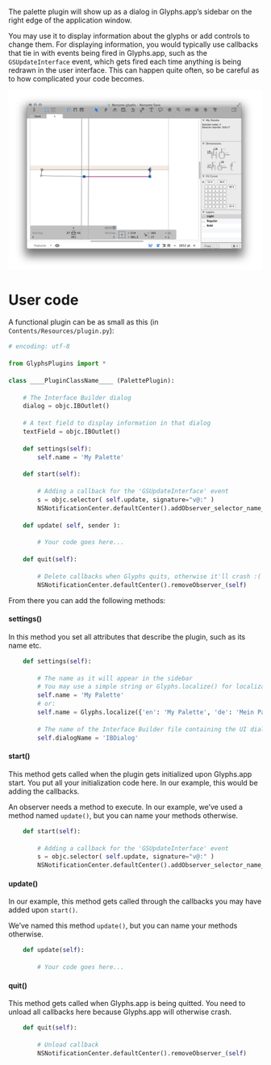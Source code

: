 The palette plugin will show up as a dialog in Glyphs.app’s sidebar on the right edge of the application window. 

You may use it to display information about the glyphs or add controls to change them.
For displaying information, you would typically use callbacks that tie in with events being fired in Glyphs.app, such as the `GSUpdateInterface` event, which gets fired each time anything is being redrawn in the user interface. This can happen quite often, so be careful as to how complicated your code becomes.

![](../_Readme_Images/palette.png)


# User code

A functional plugin can be as small as this (in `Contents/Resources/plugin.py`):

```python
# encoding: utf-8

from GlyphsPlugins import *

class ____PluginClassName____ (PalettePlugin):

	# The Interface Builder dialog
	dialog = objc.IBOutlet()

	# A text field to display information in that dialog
	textField = objc.IBOutlet()
	
	def settings(self):
		self.name = 'My Palette'
	
	def start(self):

		# Adding a callback for the 'GSUpdateInterface' event
		s = objc.selector( self.update, signature="v@:" )
		NSNotificationCenter.defaultCenter().addObserver_selector_name_object_( self, s, "GSUpdateInterface", None )

	def update( self, sender ):

		# Your code goes here...

	def quit(self):
		
		# Delete callbacks when Glyphs quits, otherwise it'll crash :( 
		NSNotificationCenter.defaultCenter().removeObserver_(self)
```

From there you can add the following methods:

#### settings()

In this method you set all attributes that describe the plugin, such as its name etc.


```python
	def settings(self):

		# The name as it will appear in the sidebar
		# You may use a simple string or Glyphs.localize() for localizations (see http://docu.glyphsapp.com#localize)
		self.name = 'My Palette'
		# or:
		self.name = Glyphs.localize({'en': 'My Palette', 'de': 'Mein Palette'})

		# The name of the Interface Builder file containing the UI dialog, without file extension
		self.dialogName = 'IBDialog'
```

#### start()

This method gets called when the plugin gets initialized upon Glyphs.app start.
You put all your initialization code here.
In our example, this would be adding the callbacks.

An observer needs a method to execute. In our example, we’ve used a method named `update()`, but you can name your methods otherwise.

```python
	def start(self):

		# Adding a callback for the 'GSUpdateInterface' event
		s = objc.selector( self.update, signature="v@:" )
		NSNotificationCenter.defaultCenter().addObserver_selector_name_object_( self, s, "GSUpdateInterface", None )
```

#### update()

In our example, this method gets called through the callbacks you may have added upon `start()`.

We’ve named this method `update()`, but you can name your methods otherwise.

```python
	def update(self):

		# Your code goes here...
```

#### quit()

This method gets called when Glyphs.app is being quitted.
You need to unload all callbacks here because Glyphs.app will otherwise crash.

```python
	def quit(self):

		# Unload callback
		NSNotificationCenter.defaultCenter().removeObserver_(self)
```
